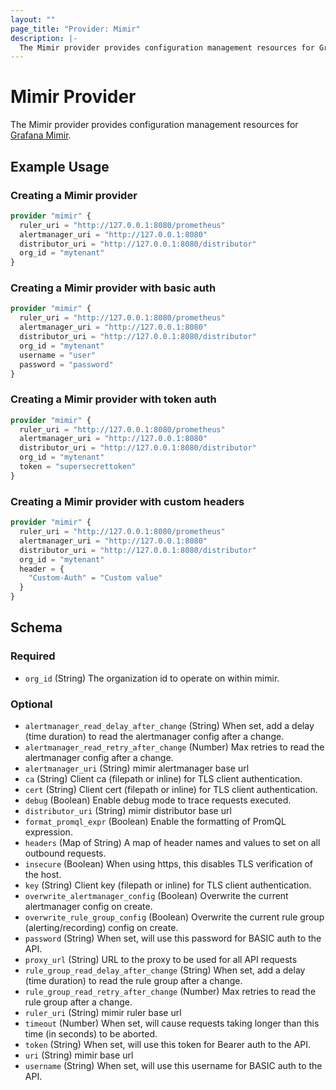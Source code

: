 ```yaml
---
layout: ""
page_title: "Provider: Mimir"
description: |-
  The Mimir provider provides configuration management resources for Grafana Mimir.
---
```


# Mimir Provider

The Mimir provider provides configuration management resources for
[Grafana Mimir](https://grafana.com/oss/mimir/).

## Example Usage

### Creating a Mimir provider

```terraform
provider "mimir" {
  ruler_uri = "http://127.0.0.1:8080/prometheus"
  alertmanager_uri = "http://127.0.0.1:8080"
  distributor_uri = "http://127.0.0.1:8080/distributor"
  org_id = "mytenant"
}
```

### Creating a Mimir provider with basic auth

```terraform
provider "mimir" {
  ruler_uri = "http://127.0.0.1:8080/prometheus"
  alertmanager_uri = "http://127.0.0.1:8080"
  distributor_uri = "http://127.0.0.1:8080/distributor"
  org_id = "mytenant"
  username = "user"
  password = "password"
}
```

### Creating a Mimir provider with token auth

```terraform
provider "mimir" {
  ruler_uri = "http://127.0.0.1:8080/prometheus"
  alertmanager_uri = "http://127.0.0.1:8080"
  distributor_uri = "http://127.0.0.1:8080/distributor"
  org_id = "mytenant"
  token = "supersecrettoken"
}
```

### Creating a Mimir provider with custom headers

```terraform
provider "mimir" {
  ruler_uri = "http://127.0.0.1:8080/prometheus"
  alertmanager_uri = "http://127.0.0.1:8080"
  distributor_uri = "http://127.0.0.1:8080/distributor"
  org_id = "mytenant"
  header = {
    "Custom-Auth" = "Custom value"
  }
}
```

<!-- schema generated by tfplugindocs -->
## Schema

### Required

- `org_id` (String) The organization id to operate on within mimir.

### Optional

- `alertmanager_read_delay_after_change` (String) When set, add a delay (time duration) to read the alertmanager config after a change.
- `alertmanager_read_retry_after_change` (Number) Max retries to read the alertmanager config after a change.
- `alertmanager_uri` (String) mimir alertmanager base url
- `ca` (String) Client ca (filepath or inline) for TLS client authentication.
- `cert` (String) Client cert (filepath or inline) for TLS client authentication.
- `debug` (Boolean) Enable debug mode to trace requests executed.
- `distributor_uri` (String) mimir distributor base url
- `format_promql_expr` (Boolean) Enable the formatting of PromQL expression.
- `headers` (Map of String) A map of header names and values to set on all outbound requests.
- `insecure` (Boolean) When using https, this disables TLS verification of the host.
- `key` (String) Client key (filepath or inline) for TLS client authentication.
- `overwrite_alertmanager_config` (Boolean) Overwrite the current alertmanager config on create.
- `overwrite_rule_group_config` (Boolean) Overwrite the current rule group (alerting/recording) config on create.
- `password` (String) When set, will use this password for BASIC auth to the API.
- `proxy_url` (String) URL to the proxy to be used for all API requests
- `rule_group_read_delay_after_change` (String) When set, add a delay (time duration) to read the rule group after a change.
- `rule_group_read_retry_after_change` (Number) Max retries to read the rule group after a change.
- `ruler_uri` (String) mimir ruler base url
- `timeout` (Number) When set, will cause requests taking longer than this time (in seconds) to be aborted.
- `token` (String) When set, will use this token for Bearer auth to the API.
- `uri` (String) mimir base url
- `username` (String) When set, will use this username for BASIC auth to the API.
